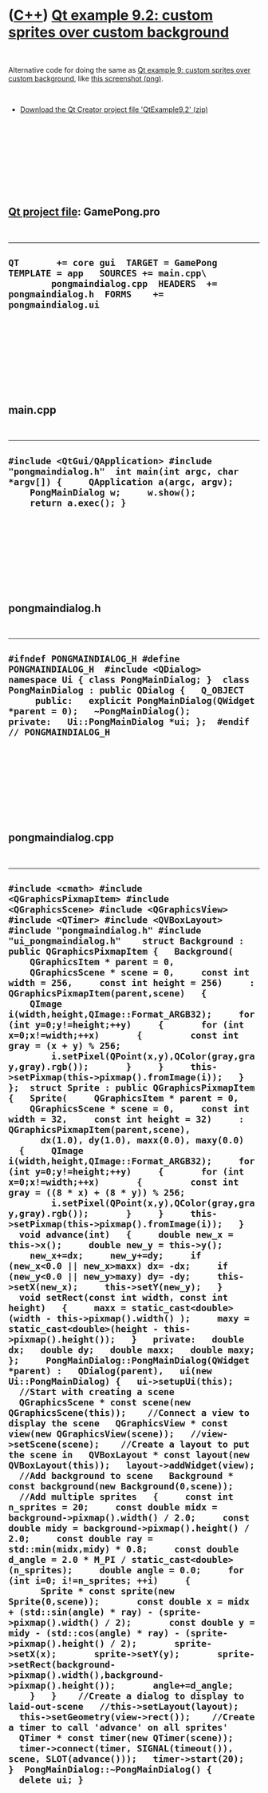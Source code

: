 
 

 

 

 

 

([C++](Cpp.md)) [Qt example 9.2: custom sprites over custom background](CppQtExample9_2.md)
=============================================================================================

 

Alternative code for doing the same as [Qt example 9: custom sprites
over custom background](CppQtExample9.md), like [this screenshot
(png)](CppQtExample9.png).

 

-   [Download the Qt Creator project file
    'QtExample9.2' (zip)](CppQtExample9_2.zip)

 

 

 

 

 

[Qt project file](CppQtProjectFile.md): GamePong.pro
-----------------------------------------------------

 

  ---------------------------------------------------------------------------------------------------------------------------------------------------------------------------
  ` QT       += core gui  TARGET = GamePong TEMPLATE = app   SOURCES += main.cpp\         pongmaindialog.cpp  HEADERS  += pongmaindialog.h  FORMS    += pongmaindialog.ui `
  ---------------------------------------------------------------------------------------------------------------------------------------------------------------------------

 

 

 

 

 

main.cpp
--------

 

  ---------------------------------------------------------------------------------------------------------------------------------------------------------------------------------------------------
  ` #include <QtGui/QApplication> #include "pongmaindialog.h"  int main(int argc, char *argv[]) {     QApplication a(argc, argv);     PongMainDialog w;     w.show();          return a.exec(); } `
  ---------------------------------------------------------------------------------------------------------------------------------------------------------------------------------------------------

 

 

 

 

 

pongmaindialog.h
----------------

 

  --------------------------------------------------------------------------------------------------------------------------------------------------------------------------------------------------------------------------------------------------------------------------------------------------------------------------------
  ` #ifndef PONGMAINDIALOG_H #define PONGMAINDIALOG_H  #include <QDialog>  namespace Ui { class PongMainDialog; }  class PongMainDialog : public QDialog {   Q_OBJECT      public:   explicit PongMainDialog(QWidget *parent = 0);   ~PongMainDialog();      private:   Ui::PongMainDialog *ui; };  #endif // PONGMAINDIALOG_H `
  --------------------------------------------------------------------------------------------------------------------------------------------------------------------------------------------------------------------------------------------------------------------------------------------------------------------------------

 

 

 

 

 

pongmaindialog.cpp
------------------

 

  -----------------------------------------------------------------------------------------------------------------------------------------------------------------------------------------------------------------------------------------------------------------------------------------------------------------------------------------------------------------------------------------------------------------------------------------------------------------------------------------------------------------------------------------------------------------------------------------------------------------------------------------------------------------------------------------------------------------------------------------------------------------------------------------------------------------------------------------------------------------------------------------------------------------------------------------------------------------------------------------------------------------------------------------------------------------------------------------------------------------------------------------------------------------------------------------------------------------------------------------------------------------------------------------------------------------------------------------------------------------------------------------------------------------------------------------------------------------------------------------------------------------------------------------------------------------------------------------------------------------------------------------------------------------------------------------------------------------------------------------------------------------------------------------------------------------------------------------------------------------------------------------------------------------------------------------------------------------------------------------------------------------------------------------------------------------------------------------------------------------------------------------------------------------------------------------------------------------------------------------------------------------------------------------------------------------------------------------------------------------------------------------------------------------------------------------------------------------------------------------------------------------------------------------------------------------------------------------------------------------------------------------------------------------------------------------------------------------------------------------------------------------------------------------------------------------------------------------------------------------------------------------------------------------------------------------------------------------------------------------------------------------------------------------------------------------------------------------------------------------------------------------------------------------------------------------------------------------------------------------------------------------------------------------------------------------------------------------------------------------------------------------------------------------------------------------------------------------------------------------------------------------------------------------------------------------------------------------------------------------------
  ` #include <cmath> #include <QGraphicsPixmapItem> #include <QGraphicsScene> #include <QGraphicsView> #include <QTimer> #include <QVBoxLayout>  #include "pongmaindialog.h" #include "ui_pongmaindialog.h"    struct Background : public QGraphicsPixmapItem {   Background(     QGraphicsItem * parent = 0,     QGraphicsScene * scene = 0,     const int width = 256,     const int height = 256)     : QGraphicsPixmapItem(parent,scene)   {      QImage i(width,height,QImage::Format_ARGB32);     for (int y=0;y!=height;++y)     {       for (int x=0;x!=width;++x)       {         const int gray = (x + y) % 256;         i.setPixel(QPoint(x,y),QColor(gray,gray,gray).rgb());       }     }     this->setPixmap(this->pixmap().fromImage(i));   } };  struct Sprite : public QGraphicsPixmapItem {   Sprite(     QGraphicsItem * parent = 0,     QGraphicsScene * scene = 0,     const int width = 32,     const int height = 32)     : QGraphicsPixmapItem(parent,scene),       dx(1.0), dy(1.0), maxx(0.0), maxy(0.0)   {     QImage i(width,height,QImage::Format_ARGB32);     for (int y=0;y!=height;++y)     {       for (int x=0;x!=width;++x)       {         const int gray = ((8 * x) + (8 * y)) % 256;         i.setPixel(QPoint(x,y),QColor(gray,gray,gray).rgb());       }     }     this->setPixmap(this->pixmap().fromImage(i));   }   void advance(int)   {     double new_x = this->x();     double new_y = this->y();     new_x+=dx;     new_y+=dy;     if (new_x<0.0 || new_x>maxx) dx= -dx;     if (new_y<0.0 || new_y>maxy) dy= -dy;     this->setX(new_x);     this->setY(new_y);   }   void setRect(const int width, const int height)   {     maxx = static_cast<double>(width - this->pixmap().width() );     maxy = static_cast<double>(height - this->pixmap().height());   }   private:   double dx;   double dy;   double maxx;   double maxy; };     PongMainDialog::PongMainDialog(QWidget *parent) :   QDialog(parent),   ui(new Ui::PongMainDialog) {   ui->setupUi(this);     //Start with creating a scene   QGraphicsScene * const scene(new QGraphicsScene(this));    //Connect a view to display the scene   QGraphicsView * const view(new QGraphicsView(scene));   //view->setScene(scene);    //Create a layout to put the scene in   QVBoxLayout * const layout(new QVBoxLayout(this));   layout->addWidget(view);    //Add background to scene   Background * const background(new Background(0,scene));    //Add multiple sprites   {     const int n_sprites = 20;     const double midx = background->pixmap().width() / 2.0;     const double midy = background->pixmap().height() / 2.0;     const double ray = std::min(midx,midy) * 0.8;     const double d_angle = 2.0 * M_PI / static_cast<double>(n_sprites);     double angle = 0.0;     for (int i=0; i!=n_sprites; ++i)     {       Sprite * const sprite(new Sprite(0,scene));       const double x = midx + (std::sin(angle) * ray) - (sprite->pixmap().width() / 2);       const double y = midy - (std::cos(angle) * ray) - (sprite->pixmap().height() / 2);       sprite->setX(x);       sprite->setY(y);       sprite->setRect(background->pixmap().width(),background->pixmap().height());       angle+=d_angle;     }   }    //Create a dialog to display to laid-out-scene   //this->setLayout(layout);   this->setGeometry(view->rect());    //Create a timer to call 'advance' on all sprites'   QTimer * const timer(new QTimer(scene));   timer->connect(timer, SIGNAL(timeout()), scene, SLOT(advance()));   timer->start(20);  }  PongMainDialog::~PongMainDialog() {   delete ui; } `
  -----------------------------------------------------------------------------------------------------------------------------------------------------------------------------------------------------------------------------------------------------------------------------------------------------------------------------------------------------------------------------------------------------------------------------------------------------------------------------------------------------------------------------------------------------------------------------------------------------------------------------------------------------------------------------------------------------------------------------------------------------------------------------------------------------------------------------------------------------------------------------------------------------------------------------------------------------------------------------------------------------------------------------------------------------------------------------------------------------------------------------------------------------------------------------------------------------------------------------------------------------------------------------------------------------------------------------------------------------------------------------------------------------------------------------------------------------------------------------------------------------------------------------------------------------------------------------------------------------------------------------------------------------------------------------------------------------------------------------------------------------------------------------------------------------------------------------------------------------------------------------------------------------------------------------------------------------------------------------------------------------------------------------------------------------------------------------------------------------------------------------------------------------------------------------------------------------------------------------------------------------------------------------------------------------------------------------------------------------------------------------------------------------------------------------------------------------------------------------------------------------------------------------------------------------------------------------------------------------------------------------------------------------------------------------------------------------------------------------------------------------------------------------------------------------------------------------------------------------------------------------------------------------------------------------------------------------------------------------------------------------------------------------------------------------------------------------------------------------------------------------------------------------------------------------------------------------------------------------------------------------------------------------------------------------------------------------------------------------------------------------------------------------------------------------------------------------------------------------------------------------------------------------------------------------------------------------------------------------------------------

 

 

 

 

 

 

